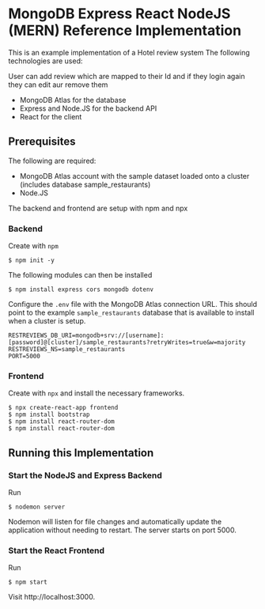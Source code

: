 # MongoDB Express React NodeJS (MERN) Reference Implementation

This is an example implementation of a Hotel review system
The following technologies are used:

User can add review which are mapped to their Id and if they login again they can edit aur remove them

- MongoDB Atlas for the database
- Express and Node.JS for the backend API
- React for the client

## Prerequisites

The following are required:

- MongoDB Atlas account with the sample dataset loaded onto a cluster (includes database sample_restaurants)
- Node.JS

The backend and frontend are setup with npm and npx

### Backend

Create with `npm`

```
$ npm init -y
```

The following modules can then be installed

```
$ npm install express cors mongodb dotenv
```

Configure the `.env` file with the MongoDB Atlas connection URL. This should point to the example `sample_restaurants` database that is available to install when a cluster is setup.

```
RESTREVIEWS_DB_URI=mongodb+srv://[username]:[password]@[cluster]/sample_restaurants?retryWrites=true&w=majority
RESTREVIEWS_NS=sample_restaurants
PORT=5000
```

### Frontend

Create with `npx` and install the necessary frameworks.

```
$ npx create-react-app frontend
$ npm install bootstrap
$ npm install react-router-dom
$ npm install react-router-dom
```

## Running this Implementation

### Start the NodeJS and Express Backend

Run

```
$ nodemon server
```

Nodemon will listen for file changes and automatically update the application without needing to restart. The server starts on port 5000.

### Start the React Frontend

Run

```
$ npm start
```

Visit <a>http://localhost:3000</a>.
